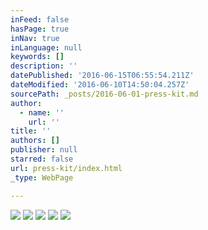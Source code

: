 ```yaml
---
inFeed: false
hasPage: true
inNav: true
inLanguage: null
keywords: []
description: ''
datePublished: '2016-06-15T06:55:54.211Z'
dateModified: '2016-06-10T14:50:04.257Z'
sourcePath: _posts/2016-06-01-press-kit.md
author:
  - name: ''
    url: ''
title: ''
authors: []
publisher: null
starred: false
url: press-kit/index.html
_type: WebPage

---
```

![](https://s3-us-west-2.amazonaws.com/the-grid-img/p/e12ccf9b2c18a47b84e9b1fc484d99b9f201d96e.jpg)
![](https://the-grid-user-content.s3-us-west-2.amazonaws.com/a0ca0022-a8c2-4659-8d08-a99da2c2bcc8.jpg)
![](https://s3-us-west-2.amazonaws.com/the-grid-img/p/1a907a1e61ea5f0b674ad396649fabbdc2e0e1f9.jpg)
![](https://the-grid-user-content.s3-us-west-2.amazonaws.com/b2760c7f-b992-429f-b98d-759c50952ceb.jpg)
![](https://s3-us-west-2.amazonaws.com/the-grid-img/p/05b6f9b05ce0ce6240120c87a02f2c3bbd7eddfb.jpg)